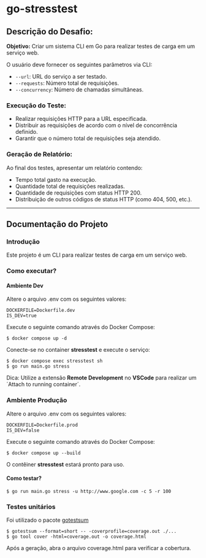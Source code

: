 # go-stresstest

## Descrição do Desafio:

**Objetivo:** Criar um sistema CLI em Go para realizar testes de carga em um serviço web.

O usuário deve fornecer os seguintes parâmetros via CLI:

- `--url`: URL do serviço a ser testado.
- `--requests`: Número total de requisições.
- `--concurrency`: Número de chamadas simultâneas.

### Execução do Teste:

- Realizar requisições HTTP para a URL especificada.
- Distribuir as requisições de acordo com o nível de concorrência definido.
- Garantir que o número total de requisições seja atendido.

### Geração de Relatório:

Ao final dos testes, apresentar um relatório contendo:

- Tempo total gasto na execução.
- Quantidade total de requisições realizadas.
- Quantidade de requisições com status HTTP 200.
- Distribuição de outros códigos de status HTTP (como 404, 500, etc.).

---

## Documentação do Projeto

### Introdução
Este projeto é um CLI para realizar testes de carga em um serviço web.

### Como executar?

#### Ambiente Dev
Altere o arquivo .env com os seguintes valores:

```
DOCKERFILE=Dockerfile.dev
IS_DEV=true
```

Execute o seguinte comando através do Docker Compose:

```shell
$ docker compose up -d
```

Conecte-se no container **stresstest** e execute o serviço:

```shell
$ docker compose exec stresstest sh
$ go run main.go stress
```

Dica: Utilize a extensão **Remote Development** no **VSCode** para realizar um ´Attach to running container´.

### Ambiente Produção
Altere o arquivo .env com os seguintes valores:

```
DOCKERFILE=Dockerfile.prod
IS_DEV=false
```

Execute o seguinte comando através do Docker Compose:

```shell
$ docker compose up --build
```

O contêiner **stresstest** estará pronto para uso.

#### Como testar?

```shell
$ go run main.go stress -u http://www.google.com -c 5 -r 100
```

### Testes unitários

Foi utilizado o pacote [gotestsum](https://github.com/gotestyourself/gotestsum)

```shell
$ gotestsum --format=short -- -coverprofile=coverage.out ./...
$ go tool cover -html=coverage.out -o coverage.html
```

Após a geração, abra o arquivo coverage.html para verificar a cobertura.
